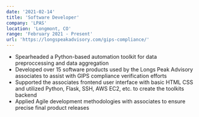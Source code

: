```yaml
---
date: '2021-02-14'
title: 'Software Developer' 
company: 'LPAS'
location: 'Longmont, CO'
range: 'February 2021 - Present'
url: 'https://longspeakadvisory.com/gips-compliance/'
---
```


- Spearheaded a Python-based automation toolkit for data preproccessing and data aggregation
- Developed over 15 software products used by the Longs Peak Advisory associates to assist with GIPS compliance verification efforts
- Supported the associates frontend user interface with basic HTML CSS and utilized Python, Flask, SSH, AWS EC2, etc. to create the toolkits backend
- Applied Agile development methodologies with associates to ensure precise final product releases
